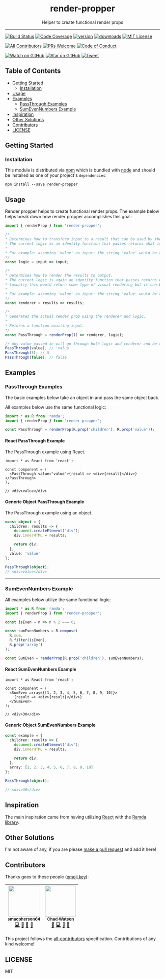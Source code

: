 <div align="center">
<h1>render-propper</h1>
<p>Helper to create functional render props</p>
</div>

<hr />

[![Build Status][build-badge]][build]
[![Code Coverage][coverage-badge]][coverage]
[![version][version-badge]][package]
[![downloads][downloads-badge]][npmtrends]
[![MIT License][license-badge]][license]

[![All Contributors](https://img.shields.io/badge/all_contributors-2-orange.svg?style=flat-square)](#contributors)
[![PRs Welcome][prs-badge]][prs]
[![Code of Conduct][coc-badge]][coc]

[![Watch on GitHub][github-watch-badge]][github-watch]
[![Star on GitHub][github-star-badge]][github-star]
[![Tweet][twitter-badge]][twitter]

## Table of Contents

<!-- START doctoc generated TOC please keep comment here to allow auto update -->
<!-- DON'T EDIT THIS SECTION, INSTEAD RE-RUN doctoc TO UPDATE -->

- [Getting Started](#getting-started)
  - [Installation](#installation)
- [Usage](#usage)
- [Examples](#examples)
  - [PassThrough Examples](#passthrough-examples)
  - [SumEvenNumbers Example](#sumevennumbers-example)
- [Inspiration](#inspiration)
- [Other Solutions](#other-solutions)
- [Contributors](#contributors)
- [LICENSE](#license)

<!-- END doctoc generated TOC please keep comment here to allow auto update -->

## Getting Started

### Installation

This module is distributed via [npm][npm] which is bundled with [node][node] and
should be installed as one of your project's `dependencies`:

```
npm install --save render-propper
```

## Usage

Render propper helps to create functional render props. The example below helps break down how render propper accomplishes this goal:

```typescript
import { renderProp } from 'render-propper';

/*
* Determines how to transform input to a result that can be used by the renderer.
* The current logic is an identity function that passes returns what is received.
*
* For example: assuming 'value' as input: the string 'value' would be returned to the renderer.
*/
const logic = input => input;

/*
* Determines how to render the results to output.
* The current logic is again an identity function that passes returns what is received.
* (usually this would return some type of visual rendering but it can be anything)
*
* For example: assuming 'value' as input: the string 'value' would be returned (rendered) as output.
*/
const renderer = results => results;

/*
* Generates the actual render prop using the renderer and logic.
*
* Returns a function awaiting input.
*/
const PassThrough = renderProp(() => renderer, logic);

// Any value passed in will go through both logic and renderer and be returned.
PassThrough(value); // 'value'
PassThrough(5); // 5
PassThrough(false); // false
```

## Examples

### PassThrough Examples

The basic examples below take an object in and pass the same object back.

All examples below use the same functional logic:

```typescript
import * as R from 'ramda';
import { renderProp } from 'render-propper';

const PassThrough = renderProp(R.prop('children'), R.prop('value'));
```

#### React PassThrough Example

The PassThrough example using React.

```tsx
import * as React from 'react';

const component = (
  <PassThrough value="value">{result => <div>{result}</div>}</PassThrough>
);

// <div>value</div>
```

#### Generic Object PassThrough Example

The PassThrough example using an object.

```typescript
const object = {
  children: results => {
    document.createElement('div');
    div.innerHTML = results;

    return div;
  },
  value: 'value'
};

PassThrough(object);
// <div>value</div>
```

<hr />

### SumEvenNumbers Example

All examples below utilize the same functional logic:

```typescript
import * as R from 'ramda';
import { renderProp } from 'render-propper';

const isEven = n => n % 2 === 0;

const sumEvenNumbers = R.compose(
  R.sum,
  R.filter(isEven),
  R.prop('array')
);

const SumEven = renderProp(R.prop('children'), sumEvenNumbers);
```

#### React SumEvenNumbers Example

```tsx
import * as React from 'react';

const component = (
  <SumEven array={[1, 2, 3, 4, 5, 6, 7, 8, 9, 10]}>
    {result => <div>{result}</div>}
  </SumEven>
);

// <div>30</div>
```

#### Generic Object SumEvenNumbers Example

```typescript
const example = {
  children: results => {
    document.createElement('div');
    div.innerHTML = results;

    return div;
  },
  array: [1, 2, 3, 4, 5, 6, 7, 8, 9, 10]
};

PassThrough(object);

// <div>30</div>
```

## Inspiration

The main inspiration came from having utilizing [React][react] with the [Ramda library][ramda].

## Other Solutions

I'm not aware of any, if you are please [make a pull request][prs] and add it
here!

## Contributors

Thanks goes to these people ([emoji key][emojis]):

<!-- ALL-CONTRIBUTORS-LIST:START - Do not remove or modify this section -->
<!-- prettier-ignore -->
| [<img src="https://avatars1.githubusercontent.com/u/1659099?v=4" width="100px;"/><br /><sub><b>smacpherson64</b></sub>](https://github.com/smacpherson64)<br />[💻](https://github.com/smacpherson64/render-propper/commits?author=smacpherson64 "Code") [🎨](#design-smacpherson64 "Design") [📖](https://github.com/smacpherson64/render-propper/commits?author=smacpherson64 "Documentation") [🤔](#ideas-smacpherson64 "Ideas, Planning, & Feedback") | [<img src="https://avatars3.githubusercontent.com/u/5865074?v=4" width="100px;"/><br /><sub><b>Chad Watson</b></sub>](https://github.com/chadwatson)<br />[💬](#question-chadwatson "Answering Questions") [💻](https://github.com/smacpherson64/render-propper/commits?author=chadwatson "Code") [🎨](#design-chadwatson "Design") [🤔](#ideas-chadwatson "Ideas, Planning, & Feedback") |
| :---: | :---: |

<!-- ALL-CONTRIBUTORS-LIST:END -->

This project follows the [all-contributors][all-contributors] specification.
Contributions of any kind welcome!

## LICENSE

MIT

[npm]: https://www.npmjs.com/
[node]: https://nodejs.org
[build-badge]: https://img.shields.io/travis/smacpherson64/render-propper.svg?style=flat-square
[build]: https://travis-ci.org/smacpherson64/render-propper
[coverage-badge]: https://img.shields.io/codecov/c/github/smacpherson64/render-propper.svg?style=flat-square
[coverage]: https://codecov.io/github/smacpherson64/render-propper
[version-badge]: https://img.shields.io/npm/v/render-propper.svg?style=flat-square
[package]: https://www.npmjs.com/package/render-propper
[downloads-badge]: https://img.shields.io/npm/dm/render-propper.svg?style=flat-square
[npmtrends]: http://www.npmtrends.com/render-propper
[license-badge]: https://img.shields.io/npm/l/render-propper.svg?style=flat-square
[license]: https://github.com/smacpherson64/render-propper/blob/master/LICENSE
[prs-badge]: https://img.shields.io/badge/PRs-welcome-brightgreen.svg?style=flat-square
[prs]: http://makeapullrequest.com
[donate-badge]: https://img.shields.io/badge/$-support-green.svg?style=flat-square
[coc-badge]: https://img.shields.io/badge/code%20of-conduct-ff69b4.svg?style=flat-square
[coc]: https://github.com/smacpherson64/render-propper/blob/master/other/CODE_OF_CONDUCT.md
[github-watch-badge]: https://img.shields.io/github/watchers/smacpherson64/render-propper.svg?style=social
[github-watch]: https://github.com/smacpherson64/render-propper/watchers
[github-star-badge]: https://img.shields.io/github/stars/smacpherson64/render-propper.svg?style=social
[github-star]: https://github.com/smacpherson64/render-propper/stargazers
[twitter]: https://twitter.com/intent/tweet?text=Check%20out%20render-propper%20by%20%40smacpherson64%20https%3A%2F%2Fgithub.com%2Fsmacpherson64%2Frender-propper%20%F0%9F%91%8D
[twitter-badge]: https://img.shields.io/twitter/url/https/github.com/smacpherson64/render-propper.svg?style=social
[emojis]: https://github.com/smacpherson64/all-contributors#emoji-key
[all-contributors]: https://github.com/smacpherson64/all-contributors
[ramda]: https://ramdajs.com
[react]: https://reactjs.org

